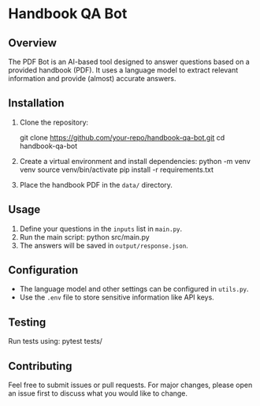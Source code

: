 # Handbook QA Bot

## Overview
The PDF Bot is an AI-based tool designed to answer questions based on a provided handbook (PDF). It uses a language model to extract relevant information and provide (almost) accurate answers.

## Installation

1. Clone the repository:

    git clone https://github.com/your-repo/handbook-qa-bot.git
    cd handbook-qa-bot


2. Create a virtual environment and install dependencies:
    python -m venv venv
    source venv/bin/activate 
    pip install -r requirements.txt

3. Place the handbook PDF in the `data/` directory.

## Usage

1. Define your questions in the `inputs` list in `main.py`.
2. Run the main script:
    python src/main.py
3. The answers will be saved in `output/response.json`.

## Configuration

- The language model and other settings can be configured in `utils.py`.
- Use the `.env` file to store sensitive information like API keys.

## Testing

Run tests using:
    pytest tests/


## Contributing

Feel free to submit issues or pull requests. For major changes, please open an issue first to discuss what you would like to change.



